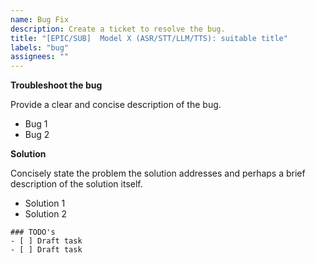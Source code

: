 ```yaml
---
name: Bug Fix
description: Create a ticket to resolve the bug.
title: "[EPIC/SUB]  Model X (ASR/STT/LLM/TTS): suitable title"
labels: "bug"
assignees: ""
---
```


**Troubleshoot the bug**

Provide a clear and concise description of the bug.

- Bug 1
- Bug 2

**Solution**

Concisely state the problem the solution addresses and perhaps a brief description of the solution itself.

- Solution 1
- Solution 2

```[tasklist]
### TODO's
- [ ] Draft task
- [ ] Draft task
```
